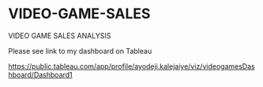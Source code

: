 # VIDEO-GAME-SALES
VIDEO GAME SALES ANALYSIS 

Please see link to my dashboard on Tableau

https://public.tableau.com/app/profile/ayodeji.kalejaiye/viz/videogamesDashboard/Dashboard1
